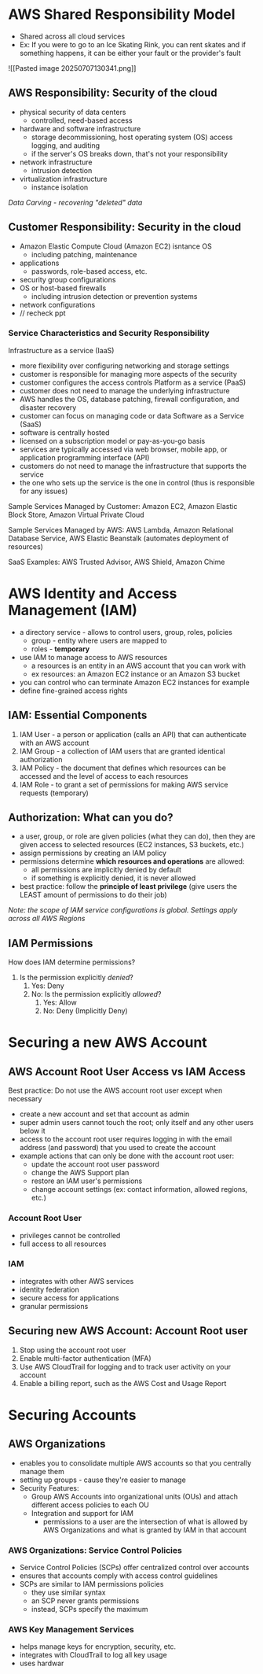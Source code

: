 # AWS Shared Responsibility Model
- Shared across all cloud services
- Ex: If you were to go to an Ice Skating Rink, you can rent skates and if something happens, it can be either your fault or the provider's fault

![[Pasted image 20250707130341.png]]

## AWS Responsibility: Security of the cloud
- physical security of data centers
	- controlled, need-based access
- hardware and software infrastructure
	- storage decommissioning, host operating system (OS) access logging, and auditing
	- if the server's OS breaks down, that's not your responsibility
- network infrastructure
	- intrusion detection
- virtualization infrastructure
	- instance isolation

*Data Carving - recovering "deleted" data*

## Customer Responsibility: Security in the cloud
- Amazon Elastic Compute Cloud (Amazon EC2) isntance OS
	- including patching, maintenance
- applications
	- passwords, role-based access, etc.
- security group configurations
- OS or host-based firewalls
	- including intrusion detection or prevention systems
- network configurations
- // recheck ppt

### Service Characteristics and Security Responsibility
Infrastructure as a service (IaaS)
- more flexibility over configuring networking and storage settings
- customer is responsible for managing more aspects of the security
- customer configures the access controls
Platform as a service (PaaS)
- customer does not need to manage the underlying infrastructure
- AWS handles the OS, database patching, firewall configuration, and disaster recovery
- customer can focus on managing code or data
Software as a Service (SaaS)
- software is centrally hosted
- licensed on a subscription model or pay-as-you-go basis
- services are typically accessed via web browser, mobile app, or application programming interface (API)
- customers do not need to manage the infrastructure that supports the service
- the one who sets up the service is the one in control (thus is responsible for any issues)

Sample Services Managed by Customer:
Amazon EC2, Amazon Elastic Block Store, Amazon Virtual Private Cloud

Sample Services Managed by AWS:
AWS Lambda, Amazon Relational Database Service, AWS Elastic Beanstalk (automates deployment of resources)

SaaS Examples:
AWS Trusted Advisor, AWS Shield, Amazon Chime

# AWS Identity and Access Management (IAM)
- a directory service - allows to control users, group, roles, policies
	- group - entity where users are mapped to
	- roles - **temporary**
- use IAM to manage access to AWS resources
	- a resources is an entity in an AWS account that you can work with
	- ex resources: an Amazon EC2 instance or an Amazon S3 bucket
- you can control who can terminate Amazon EC2 instances for example
- define fine-grained access rights

## IAM: Essential Components
1. IAM User - a person or application (calls an API) that can authenticate with an AWS account
2. IAM Group - a collection of IAM users that are granted identical authorization
3. IAM Policy - the document that defines which resources can be accessed and the level of access to each resources
4. IAM Role - to grant a set of permissions for making AWS service requests (temporary)

## Authorization: What can you do?
- a user, group, or role are given policies (what they can do), then they are given access to selected resources (EC2 instances, S3 buckets, etc.)
- assign permissions by creating an IAM policy
- permissions determine **which resources and operations** are allowed:
	- all permissions are implicitly denied by default
	- if something is explicitly denied, it is never allowed
- best practice: follow the **principle of least privilege** (give users the LEAST amount of permissions to do their job)

*Note: the scope of IAM service configurations is global. Settings apply across all AWS Regions*

## IAM Permissions
How does IAM determine permissions?
1. Is the permission explicitly *denied*?
	1. Yes: Deny
	2. No: Is the permission explicitly *allowed*?
		1. Yes: Allow
		2. No: Deny (Implicitly Deny)

# Securing a new AWS Account
## AWS Account Root User Access vs IAM Access
Best practice: Do not use the AWS account root user except when necessary
- create a new account and set that account as admin
- super admin users cannot touch the root; only itself and any other users below it
- access to the account root user requires logging in with the email address (and password) that you used to create the account
- example actions that can only be done with the account root user:
	- update the account root user password
	- change the AWS Support plan
	- restore an IAM user's permissions
	- change account settings (ex: contact information, allowed regions, etc.)
### Account Root User
- privileges cannot be controlled
- full access to all resources
### IAM
- integrates with other AWS services
- identity federation
- secure access for applications
- granular permissions

## Securing new AWS Account: Account Root user
1. Stop using the account root user
2. Enable multi-factor authentication (MFA)
3. Use AWS CloudTrail for logging and to track user activity on your account
4. Enable a billing report, such as the AWS Cost and Usage Report
# Securing Accounts
## AWS Organizations
- enables you to consolidate multiple AWS accounts so that you centrally manage them
- setting up groups - cause they're easier to manage
- Security Features:
	- Group AWS Accounts into organizational units (OUs) and attach different access policies to each OU
	- Integration and support for IAM
		- permissions to a user are the intersection of what is allowed by AWS Organizations and what is granted by IAM in that account
### AWS Organizations: Service Control Policies
- Service Control Policies (SCPs) offer centralized control over accounts
- ensures that accounts comply with access control guidelines
- SCPs are similar to IAM permissions policies
	- they use similar syntax
	- an SCP never grants permissions
	- instead, SCPs specify the maximum
### AWS Key Management Services
- helps manage keys for encryption, security, etc.
- integrates with CloudTrail to log all key usage
- uses hardwar

